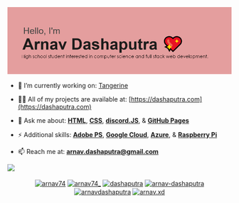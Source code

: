 ![Welcome](https://raw.githubusercontent.com/ArnavD74/ArnavD74/master/welcome.png)

- 🔭 I’m currently working on: [Tangerine](https://tangerinebot.com)

- 👨‍💻 All of my projects are available at: [https://dashaputra.com](https://dashaputra.com)

- 💬 Ask me about: [**HTML**](https://html.spec.whatwg.org/), [**CSS**](https://css-tricks.com/), [**discord.JS**](https://discord.js.org/#/), & [**GitHub Pages**](https://pages.github.com/)

- ⚡ Additional skills: [**Adobe PS**](https://www.adobe.com/products/photoshopfamily.html), [**Google Cloud**](https://cloud.google.com/), [**Azure**](https://azure.microsoft.com/en-us/), & [**Raspberry Pi**](https://www.raspberrypi.org/)

- 📫 Reach me at: **arnav.dashaputra@gmail.com**

<img src="https://github-readme-stats.vercel.app/api?username=arnavd74&show_icons=true&theme=radical" />

<p align="center">
<a href="https://codepen.io/arnav74" target="blank"><img align="center" src="https://cdn.jsdelivr.net/npm/simple-icons@3.0.1/icons/codepen.svg" alt="arnav74" height="20" width="20" /></a>  
<a href="https://twitter.com/arnav74_" target="blank"><img align="center" src="https://cdn.jsdelivr.net/npm/simple-icons@3.0.1/icons/twitter.svg" alt="arnav74_" height="20" width="20" /></a>  
<a href="https://linkedin.com/in/dashaputra" target="blank"><img align="center" src="https://cdn.jsdelivr.net/npm/simple-icons@3.0.1/icons/linkedin.svg" alt="dashaputra" height="20" width="20" /></a>  
<a href="https://stackoverflow.com/arnav-dashaputra" target="blank"><img align="center" src="https://cdn.jsdelivr.net/npm/simple-icons@3.0.1/icons/stackoverflow.svg" alt="arnav-dashaputra" height="20" width="20" /></a>  
<a href="https://fb.com/arnavdashaputra" target="blank"><img align="center" src="https://cdn.jsdelivr.net/npm/simple-icons@3.0.1/icons/facebook.svg" alt="arnavdashaputra" height="20" width="20" /></a>  
<a href="https://instagram.com/arnav.xd" target="blank"><img align="center" src="https://cdn.jsdelivr.net/npm/simple-icons@3.0.1/icons/instagram.svg" alt="arnav.xd" height="20" width="20" /></a>
</p>
